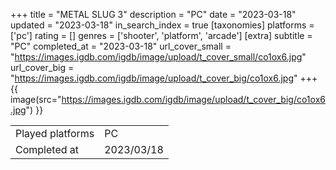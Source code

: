+++
title = "METAL SLUG 3"
description = "PC"
date = "2023-03-18"
updated = "2023-03-18"
in_search_index = true
[taxonomies]
platforms = ['pc']
rating = []
genres = ['shooter', 'platform', 'arcade']
[extra]
subtitle = "PC"
completed_at = "2023-03-18"
url_cover_small = "https://images.igdb.com/igdb/image/upload/t_cover_small/co1ox6.jpg"
url_cover_big = "https://images.igdb.com/igdb/image/upload/t_cover_big/co1ox6.jpg"
+++
{{ image(src="https://images.igdb.com/igdb/image/upload/t_cover_big/co1ox6.jpg") }}

|              |            |
| ------------ | ---------- |
| Played platforms    | PC |
| Completed at | 2023/03/18 |


